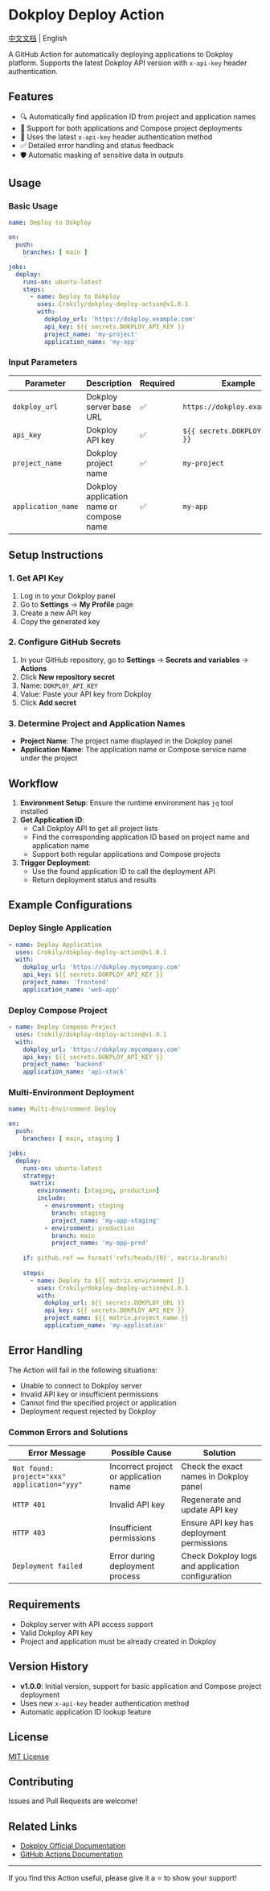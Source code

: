 # Dokploy Deploy Action

[中文文档](README_CN.md) | English

A GitHub Action for automatically deploying applications to Dokploy platform. Supports the latest Dokploy API version with `x-api-key` header authentication.

## Features

- 🔍 Automatically find application ID from project and application names
- 🚀 Support for both applications and Compose project deployments
- 🔑 Uses the latest `x-api-key` header authentication method
- ✅ Detailed error handling and status feedback
- 🛡️ Automatic masking of sensitive data in outputs

## Usage

### Basic Usage

```yaml
name: Deploy to Dokploy

on:
  push:
    branches: [ main ]

jobs:
  deploy:
    runs-on: ubuntu-latest
    steps:
      - name: Deploy to Dokploy
        uses: Crokily/dokploy-deploy-action@v1.0.1
        with:
          dokploy_url: 'https://dokploy.example.com'
          api_key: ${{ secrets.DOKPLOY_API_KEY }}
          project_name: 'my-project'
          application_name: 'my-app'
```

### Input Parameters

| Parameter | Description | Required | Example |
|-----------|-------------|----------|---------|
| `dokploy_url` | Dokploy server base URL | ✅ | `https://dokploy.example.com` |
| `api_key` | Dokploy API key | ✅ | `${{ secrets.DOKPLOY_API_KEY }}` |
| `project_name` | Dokploy project name | ✅ | `my-project` |
| `application_name` | Dokploy application name or compose name | ✅ | `my-app` |

## Setup Instructions

### 1. Get API Key

1. Log in to your Dokploy panel
2. Go to **Settings** → **My Profile** page
3. Create a new API key
4. Copy the generated key

### 2. Configure GitHub Secrets

1. In your GitHub repository, go to **Settings** → **Secrets and variables** → **Actions**
2. Click **New repository secret**
3. Name: `DOKPLOY_API_KEY`
4. Value: Paste your API key from Dokploy
5. Click **Add secret**

### 3. Determine Project and Application Names

- **Project Name**: The project name displayed in the Dokploy panel
- **Application Name**: The application name or Compose service name under the project

## Workflow

1. **Environment Setup**: Ensure the runtime environment has `jq` tool installed
2. **Get Application ID**:
   - Call Dokploy API to get all project lists
   - Find the corresponding application ID based on project name and application name
   - Support both regular applications and Compose projects
3. **Trigger Deployment**:
   - Use the found application ID to call the deployment API
   - Return deployment status and results

## Example Configurations

### Deploy Single Application

```yaml
- name: Deploy Application
  uses: Crokily/dokploy-deploy-action@v1.0.1
  with:
    dokploy_url: 'https://dokploy.mycompany.com'
    api_key: ${{ secrets.DOKPLOY_API_KEY }}
    project_name: 'frontend'
    application_name: 'web-app'
```

### Deploy Compose Project

```yaml
- name: Deploy Compose Project
  uses: Crokily/dokploy-deploy-action@v1.0.1
  with:
    dokploy_url: 'https://dokploy.mycompany.com'
    api_key: ${{ secrets.DOKPLOY_API_KEY }}
    project_name: 'backend'
    application_name: 'api-stack'
```

### Multi-Environment Deployment

```yaml
name: Multi-Environment Deploy

on:
  push:
    branches: [ main, staging ]

jobs:
  deploy:
    runs-on: ubuntu-latest
    strategy:
      matrix:
        environment: [staging, production]
        include:
          - environment: staging
            branch: staging
            project_name: 'my-app-staging'
          - environment: production
            branch: main
            project_name: 'my-app-prod'
    
    if: github.ref == format('refs/heads/{0}', matrix.branch)
    
    steps:
      - name: Deploy to ${{ matrix.environment }}
        uses: Crokily/dokploy-deploy-action@v1.0.1
        with:
          dokploy_url: ${{ secrets.DOKPLOY_URL }}
          api_key: ${{ secrets.DOKPLOY_API_KEY }}
          project_name: ${{ matrix.project_name }}
          application_name: 'my-application'
```

## Error Handling

The Action will fail in the following situations:

- Unable to connect to Dokploy server
- Invalid API key or insufficient permissions
- Cannot find the specified project or application
- Deployment request rejected by Dokploy

### Common Errors and Solutions

| Error Message | Possible Cause | Solution |
|---------------|----------------|----------|
| `Not found: project="xxx" application="yyy"` | Incorrect project or application name | Check the exact names in Dokploy panel |
| `HTTP 401` | Invalid API key | Regenerate and update API key |
| `HTTP 403` | Insufficient permissions | Ensure API key has deployment permissions |
| `Deployment failed` | Error during deployment process | Check Dokploy logs and application configuration |

## Requirements

- Dokploy server with API access support
- Valid Dokploy API key
- Project and application must be already created in Dokploy

## Version History

- **v1.0.0**: Initial version, support for basic application and Compose project deployment
- Uses new `x-api-key` header authentication method
- Automatic application ID lookup feature

## License

[MIT License](LICENSE)

## Contributing

Issues and Pull Requests are welcome!

## Related Links

- [Dokploy Official Documentation](https://dokploy.com/docs)
- [GitHub Actions Documentation](https://docs.github.com/en/actions)

---

If you find this Action useful, please give it a ⭐ to show your support!
